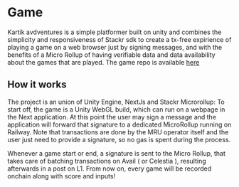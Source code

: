 # Game 

Kartik avdventures is a simple platformer built on unity and combines the simplicity and responsiveness of Stackr sdk to create a tx-free expirience of playing a game on a web browser just by signing messages, and with the benefits of a Micro Rollup of having verifiable data and data availability about the games that are played.
The game repo is available [here](https://github.com/SolidityDrone/Verifiable-Kartik-s-Adventures.git)

## How it works 

The project is an union of Unity Engine, NextJs and Stackr Microrollup:
To start off, the game is a Unity WebGL build, which can run on a webpage in the Next application.
At this point the user may sign a message and the application will forward that signature to a dedicated MicroRollup running on Railway. Note that transactions are done by the MRU operator itself and the user just need to provide a signature, so no gas is spent during the process.

Whenever a game start or end, a signature is sent to the Micro Rollup, that takes care of batching transactions on Avail ( or Celestia ), resulting afterwards in a post on L1. 
From now on, every game will be recorded onchain along with score and inputs!


